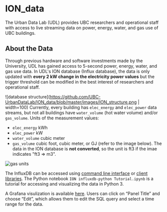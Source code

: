 # ION_data
The Urban Data Lab (UDL) provides UBC researchers and operational staff with access to live streaming data on power, energy, water, and gas use of UBC buildings.

## About the Data
Through previous hardware and software investments made by the University, UDL has gained access to 5-second power, energy, water, and gas use data. In UDL's ION database (Influx database), the data is only updated with **every 2 kW change in the electricity power values** but the trigger threshold can be modified in the best interest of researchers and operational staff.

![database structure](https://github.com/UBC-UrbanDataLab/ION_data/blob/master/images/ION_structure.png | width=100)
Currently, every building has `elec_energy` and `elec_power` data streams, but not all buildings have `water_volume` (hot water volume) and/or `gas_volume`. Units of the measurement values: 
- `elec_energy` kWh
- `elec_power` kW
- `water_volume` cubic meter
- `gas_volume` cubic foot, cubic meter, or GJ (refer to the image below). The data in the ION database is **not converted**, so the unit is ft3 if the imae indicates "ft3 => m3".

![gas units](https://github.com/UBC-UrbanDataLab/ION_data/blob/master/images/Gas_unit.png)


The InfluxDB can be accessed using [command line interface](https://docs.influxdata.com/influxdb/v1.7/tools/shell/) or [client libraries](https://docs.influxdata.com/influxdb/v1.7/tools/api_client_libraries/). The Python notebook `ION influxdb-python Tutorial.ipynb` is a tutorial for accessing and visualizing the data in Python 3.

A Grafana visulization is available [here](https://udl.grafana.net/d/eDDp5YBZk/ion?orgId=1&from=1576705812170&to=1576878612170&panelId=2&fullscreen). Users can click on “Panel Title” and choose “Edit”, which allows them to edit the SQL query and select a time range for the data. 
